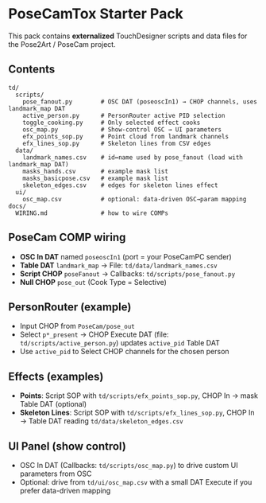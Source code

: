 # PoseCamTox Starter Pack

This pack contains **externalized** TouchDesigner scripts and data files for the Pose2Art / PoseCam project.

## Contents

```
td/
  scripts/
    pose_fanout.py        # OSC DAT (poseoscIn1) → CHOP channels, uses landmark_map DAT
    active_person.py      # PersonRouter active PID selection
    toggle_cooking.py     # Only selected effect cooks
    osc_map.py            # Show-control OSC → UI parameters
    efx_points_sop.py     # Point cloud from landmark channels
    efx_lines_sop.py      # Skeleton lines from CSV edges
  data/
    landmark_names.csv    # id↔name used by pose_fanout (load with landmark_map DAT)
    masks_hands.csv       # example mask list
    masks_basicpose.csv   # example mask list
    skeleton_edges.csv    # edges for skeleton lines effect
  ui/
    osc_map.csv           # optional: data-driven OSC→param mapping
docs/
  WIRING.md               # how to wire COMPs
```

## PoseCam COMP wiring

- **OSC In DAT** named `poseoscIn1` (port = your PoseCamPC sender)
- **Table DAT** `landmark_map` → File: `td/data/landmark_names.csv`
- **Script CHOP** `poseFanout` → Callbacks: `td/scripts/pose_fanout.py`
- **Null CHOP** `pose_out` (Cook Type = Selective)

## PersonRouter (example)

- Input CHOP from `PoseCam/pose_out`
- Select `p*_present` → CHOP Execute DAT (file: `td/scripts/active_person.py`) updates `active_pid` Table DAT
- Use `active_pid` to Select CHOP channels for the chosen person

## Effects (examples)

- **Points**: Script SOP with `td/scripts/efx_points_sop.py`, CHOP In → mask Table DAT (optional)
- **Skeleton Lines**: Script SOP with `td/scripts/efx_lines_sop.py`, CHOP In → Table DAT reading `td/data/skeleton_edges.csv`

## UI Panel (show control)

- OSC In DAT (Callbacks: `td/scripts/osc_map.py`) to drive custom UI parameters from OSC
- Optional: drive from `td/ui/osc_map.csv` with a small DAT Execute if you prefer data-driven mapping
